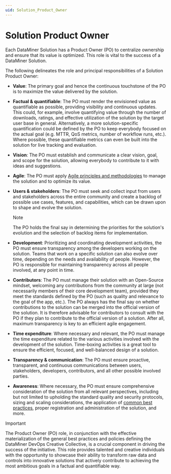 ```yaml
---
uid: Solution_Product_Owner
---
```


# Solution Product Owner

Each DataMiner Solution has a Product Owner (PO) to centralize ownership and ensure that its value is optimized. This role is vital to the success of a DataMiner Solution.

The following delineates the role and principal responsibilities of a Solution Product Owner:

- **Value**: The primary goal and hence the continuous touchstone of the PO is to maximize the value delivered by the solution.

- **Factual & quantifiable**: The PO must render the envisioned value as quantifiable as possible, providing visibility and continuous updates. This could, for example, involve quantifying value through the number of downloads, ratings, and effective utilization of the solution by the target user base in general. Alternatively, a more solution-specific quantification could be defined by the PO to keep everybody focused on the actual goal (e.g. MTTR, QoS metrics, number of workflow runs, etc.). Where possible, these quantifiable metrics can even be built into the solution for live tracking and evaluation.

- **Vision**: The PO must establish and communicate a clear vision, goal, and scope for the solution, allowing everybody to contribute to it with ideas and suggestions.

- **Agile**: The PO must apply [Agile principles and methodologies](xref:Agile_Methodologies) to manage the solution and to optimize its value.

- **Users & stakeholders**: The PO must seek and collect input from users and stakeholders across the entire community and create a backlog of possible use cases, features, and capabilities, which can be drawn upon to shape and evolve the solution.

  > [!NOTE]
  > The PO holds the final say in determining the priorities for the solution's evolution and the selection of backlog items for implementation.

- **Development**: Prioritizing and coordinating development activities, the PO must ensure transparency among the developers working on the solution. Teams that work on a specific solution can also evolve over time, depending on the needs and availability of people. However, the PO is responsible for maintaining transparency across all people involved, at any point in time.

- **Contributors**: The PO must manage their solution with an Open-Source mindset, welcoming any contributions from the community at large (not necessarily members of their core development team), provided they meet the standards defined by the PO (such as quality and relevance to the goal of the app, etc.). The PO always has the final say on whether contributions to the solution can be merged into the official version of the solution. It is therefore advisable for contributors to consult with the PO if they plan to contribute to the official version of a solution. After all, maximum transparency is key to an efficient agile engagement.

- **Time expenditure**: Where necessary and relevant, the PO must manage the time expenditure related to the various activities involved with the development of the solution. Time-boxing activities is a great tool to ensure the efficient, focused, and well-balanced design of a solution.

- **Transparency & communication**: The PO must ensure proactive, transparent, and continuous communications between users, stakeholders, developers, contributors, and all other possible involved parties.

- **Awareness**: Where necessary, the PO must ensure comprehensive consideration of the solution from all relevant perspectives, including but not limited to upholding the standard quality and security protocols, sizing and scaling considerations, the application of [common best practices](xref:Agile_Methodologies), proper registration and administration of the solution, and more.

> [!IMPORTANT]
> The Product Owner (PO) role, in conjunction with the effective materialization of the general best practices and policies defining the DataMiner DevOps Creative Collective, is a crucial component in driving the success of the initiative. This role provides talented and creative individuals with the opportunity to showcase their ability to transform raw data and controls into innovative solutions that actively contribute to achieving the most ambitious goals in a factual and quantifiable way.
